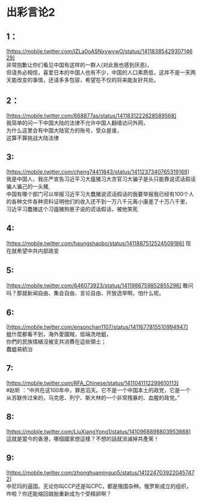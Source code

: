 # 出彩言论2

## 1：
[https://mobile.twitter.com/IZLa0oASNxywvwO/status/1411838542930714629]  
非常抱歉让你们看见中国有这样的一群人(对此我也感到厌恶)，  
但请务必相信，喜爱日本的中国人也有不少，中国的人口素质低，这并不是一天两天能改变的事情，还请多多包容，希望在不仅的将来能友好共处。  

## 2：
[https://mobile.twitter.com/668877as/status/1411831222628589568]  
我简单的问一下中国大陆的法律不允许中国人翻墙访问外网，  
为什么这里会有中国大陆官方的账号，受众是谁，  
这算不算挑战大陆法律  

## 3:
[https://mobile.twitter.com/cheng74411843/status/1411237340765319169]  
我是中国人，我庄严宣告习近平习大瘟猪习大贪官习大骗子是头只能靠说谎话假话骗人骗己的一头猪,  
中国有哪个部门可以举报习近平习大蠢猪说谎话假话的我要举报我已经有100个人的各种文件各种资料证明他们的收入还不到一万八千元离小康差了十万八千里，  
习近平习蠢猪这个习瘟猪狗崽子说的谎话假话，被他笑死  

## 4:
[https://mobile.twitter.com/haungshaobo/status/1411887512524509186]
现在就希望中共内部政变  

## 5:
[https://mobile.twitter.com/646073923/status/1411986759852855296]
敢问吗？那就新闻自由、集会自由、言论自由、开放选举啊，怕什么呢。  

## 6:
[https://mobile.twitter.com/ensonchan1107/status/1411677815510994947]  
蛆什麼都看不到，海外愛國賊，低端洗地蛆，  
你們的民族情緒沒被支共消費在這些領土；  
蠢蛆易統治  

## 7:
[https://mobile.twitter.com/RFA_Chinese/status/1411041112299610113]  
#赵昕 ：“中共在这100年中，罪恶滔天。它不是一个中国本土的政党，它是一个从苏联传过来的，马克思、列宁、斯大林的一个非常残暴的、血腥的政党。”  

## 8:
[https://mobile.twitter.com/LiuXiangYong1/status/1410968898803953668]  
這就是當今的香港，哪個國家想這樣？不想的話就消滅掉共產黨！ 

## 9:
[https://mobile.twitter.com/zhonghuaminguo5/status/1412247039220457472]  
中尼玛的逼国。无论你叫CCP还是叫CPC，都是俄国杂种。俄罗斯成立的组织，咋啦？你还能缩回娘胎重新成为个受精卵啊？
